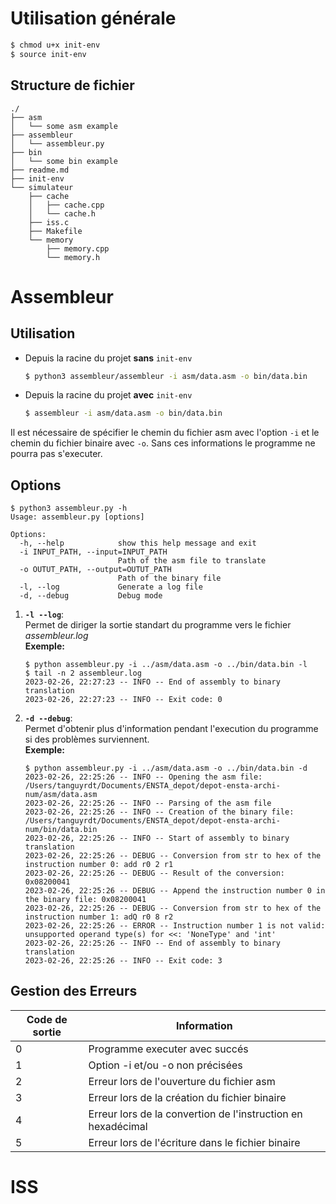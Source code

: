 # Utilisation générale

```bash
$ chmod u+x init-env
$ source init-env
```

## Structure de fichier

```
./
├── asm
│   └── some asm example
├── assembleur
│   └── assembleur.py
├── bin
│   └── some bin example
├── readme.md
├── init-env
└── simulateur
    ├── cache
    │   ├── cache.cpp
    │   └── cache.h
    ├── iss.c
    ├── Makefile
    └── memory
        ├── memory.cpp
        └── memory.h
```
    
# Assembleur

## Utilisation 

- Depuis la racine du projet __sans__ `init-env`
   ```bash
   $ python3 assembleur/assembleur -i asm/data.asm -o bin/data.bin
   ```

- Depuis la racine du projet __avec__ `init-env`
   ```bash
   $ assembleur -i asm/data.asm -o bin/data.bin
   ```


Il est nécessaire de spécifier le chemin du fichier asm avec l'option `-i` et le chemin du fichier binaire avec `-o`. Sans ces informations le programme ne pourra pas s'executer.


## Options 

```
$ python3 assembleur.py -h
Usage: assembleur.py [options]

Options:
  -h, --help            show this help message and exit
  -i INPUT_PATH, --input=INPUT_PATH
                        Path of the asm file to translate
  -o OUTUT_PATH, --output=OUTUT_PATH
                        Path of the binary file
  -l, --log             Generate a log file
  -d, --debug           Debug mode
```

1. __`-l --log`__:\
   Permet de diriger la sortie standart du programme vers le fichier _assembleur.log_ \
   __Exemple:__
   ```
   $ python assembleur.py -i ../asm/data.asm -o ../bin/data.bin -l  
   $ tail -n 2 assembleur.log
   2023-02-26, 22:27:23 -- INFO -- End of assembly to binary translation
   2023-02-26, 22:27:23 -- INFO -- Exit code: 0
   ```

2. __`-d --debug`__:\
   Permet d'obtenir plus d'information pendant l'execution du programme si des problèmes surviennent. \
   __Exemple:__
   ```
   $ python assembleur.py -i ../asm/data.asm -o ../bin/data.bin -d
   2023-02-26, 22:25:26 -- INFO -- Opening the asm file: /Users/tanguyrdt/Documents/ENSTA_depot/depot-ensta-archi-num/asm/data.asm
   2023-02-26, 22:25:26 -- INFO -- Parsing of the asm file
   2023-02-26, 22:25:26 -- INFO -- Creation of the binary file: /Users/tanguyrdt/Documents/ENSTA_depot/depot-ensta-archi-num/bin/data.bin
   2023-02-26, 22:25:26 -- INFO -- Start of assembly to binary translation
   2023-02-26, 22:25:26 -- DEBUG -- Conversion from str to hex of the instruction number 0: add r0 2 r1
   2023-02-26, 22:25:26 -- DEBUG -- Result of the conversion: 0x08200041
   2023-02-26, 22:25:26 -- DEBUG -- Append the instruction number 0 in the binary file: 0x08200041
   2023-02-26, 22:25:26 -- DEBUG -- Conversion from str to hex of the instruction number 1: adQ r0 8 r2
   2023-02-26, 22:25:26 -- ERROR -- Instruction number 1 is not valid: unsupported operand type(s) for <<: 'NoneType' and 'int'
   2023-02-26, 22:25:26 -- INFO -- End of assembly to binary translation
   2023-02-26, 22:25:26 -- INFO -- Exit code: 3
   ```
## Gestion des Erreurs

Code de sortie | Information 
---------------|------------
0              | Programme executer avec succés
1              | Option -i et/ou -o non précisées
2              | Erreur lors de l'ouverture du fichier asm
3              | Erreur lors de la création du fichier binaire
4              | Erreur lors de la convertion de l'instruction en hexadécimal
5              | Erreur lors de l'écriture dans le fichier binaire

# ISS